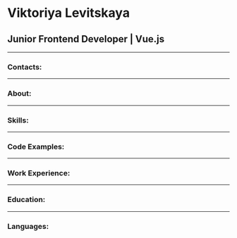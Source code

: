 # Viktoriya Levitskaya
## Junior Frontend Developer | Vue.js

***
### Contacts:


***
### About:


***
### Skills:


***
### Code Examples:


***
### Work Experience:


***
### Education:


***
### Languages: